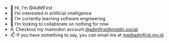 - 👋 Hi, I’m @AdMFirst
- 👀 I’m interested in artificial intelligence
- 🌱 I’m currently learning software engineering
- 💞️ I’m looking to collaborate on nothing for now
- ♏ Checkout my mastodon account [@admfirst@mstdn.social](https://mstdn.social/@admfirst)
- 📫 If you have something to say, you can email me at [me@admfirst.my.id](mailto:me@admfirst.my.id)

<!---
AdMFirst/AdMFirst is a ✨ special ✨ repository because its `README.md` (this file) appears on your GitHub profile.
You can click the Preview link to take a look at your changes.
--->
